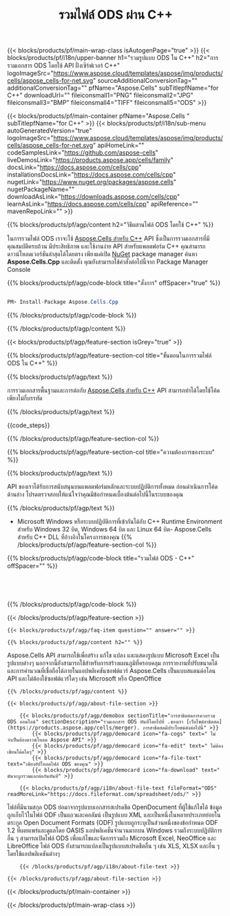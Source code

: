 ﻿---
title: รวมไฟล์ ODS ผ่าน C++ 
url: /th/cpp/merger/ods/ 
description: C++ ตัวอย่างโค้ดเพื่อรวมเอกสาร ODS บน C++ Runtime Environment สำหรับ Windows 32 บิต, Windows 64 บิต และ Linux 64 บิต
---
{{< blocks/products/pf/main-wrap-class isAutogenPage="true" >}}
{{< blocks/products/pf/i18n/upper-banner h1="รวมรูปแบบ ODS ใน C++" h2="การรวมเอกสาร ODS โดยใช้ API ฝั่งเซิร์ฟเวอร์ C++" logoImageSrc="https://www.aspose.cloud/templates/aspose/img/products/cells/aspose_cells-for-net.svg" sourceAdditionalConversionTag="" additionalConversionTag="" pfName="Aspose.Cells" subTitlepfName="for C++" downloadUrl="" fileiconsmall1="PNG" fileiconsmall2="JPG" fileiconsmall3="BMP" fileiconsmall4="TIFF" fileiconsmall5="ODS" >}}

{{< blocks/products/pf/main-container pfName="Aspose.Cells " subTitlepfName="for C++" >}}
{{< blocks/products/pf/i18n/sub-menu autoGeneratedVersion="true" logoImageSrc="https://www.aspose.cloud/templates/aspose/img/products/cells/aspose_cells-for-net.svg" apiHomeLink="" codeSamplesLink="https://github.com/aspose-cells" liveDemosLink="https://products.aspose.app/cells/family" docsLink="https://docs.aspose.com/cells/cpp" installationsDocsLink="https://docs.aspose.com/cells/cpp" nugetLink="https://www.nuget.org/packages/aspose.cells" nugetPackageName="" downloadAsLink="https://downloads.aspose.com/cells/cpp" learnAsLink="https://docs.aspose.com/cells/cpp" apiReference="" mavenRepoLink="" >}}

{{% blocks/products/pf/agp/content h2="วิธีผสานไฟล์ ODS โดยใช้ C++" %}}

ในการรวมไฟล์ ODS เราจะใช้ <a href="https://products.aspose.com/cells/cpp">Aspose.Cells สำหรับ C++</a> API ซึ่งเป็นการรวมเอกสารที่มีคุณสมบัติครบถ้วน มีประสิทธิภาพ และใช้งานง่าย API สำหรับแพลตฟอร์ม C++ คุณสามารถดาวน์โหลดเวอร์ชันล่าสุดได้โดยตรง เพียงแค่เปิด <a href="https://www.nuget.org/packages/aspose.cells">NuGet</a> package manager ค้นหา <b>Aspose.Cells.Cpp</b> และติดตั้ง คุณยังสามารถใช้คำสั่งต่อไปนี้จาก Package Manager Console

{{% blocks/products/pf/agp/code-block title="สั่งการ" offSpacer="true" %}}

```cs

PM> Install-Package Aspose.Cells.Cpp


```

{{% /blocks/products/pf/agp/code-block %}}

{{% /blocks/products/pf/agp/content %}}

{{< blocks/products/pf/agp/feature-section isGrey="true" >}}

{{% blocks/products/pf/agp/feature-section-col title="ขั้นตอนในการรวมไฟล์ ODS ใน C++" %}}

{{% blocks/products/pf/agp/text %}}

 การรวมเอกสารพื้นฐานและการต่อกับ
 [Aspose.Cells สำหรับ C++](https://products.aspose.com/cells/cpp) 
 API สามารถทำได้โดยใช้โค้ดเพียงไม่กี่บรรทัด

{{% /blocks/products/pf/agp/text %}}

{{code_steps}}

{{% /blocks/products/pf/agp/feature-section-col %}}

{{% blocks/products/pf/agp/feature-section-col title="ความต้องการของระบบ" %}}

{{% blocks/products/pf/agp/text %}}

 API ของเราได้รับการสนับสนุนบนแพลตฟอร์มหลักและระบบปฏิบัติการทั้งหมด ก่อนดำเนินการโค้ดด้านล่าง โปรดตรวจสอบให้แน่ใจว่าคุณมีข้อกำหนดเบื้องต้นต่อไปนี้ในระบบของคุณ

{{% /blocks/products/pf/agp/text %}}

- Microsoft Windows หรือระบบปฏิบัติการที่เข้ากันได้กับ C++ Runtime Environment สำหรับ Windows 32 บิต, Windows 64 บิต และ Linux 64 บิต- Aspose.Cells สำหรับ C++ DLL ที่อ้างอิงในโครงการของคุณ
{{% /blocks/products/pf/agp/feature-section-col %}}

{{% blocks/products/pf/agp/code-block title="รวมไฟล์ ODS - C++" offSpacer="" %}}

```cs
  

    


```

{{% /blocks/products/pf/agp/code-block %}}

{{< /blocks/products/pf/agp/feature-section >}}

    {{< blocks/products/pf/agp/faq-item question="" answer="" >}}
 

<!-- aboutfile Starts -->

    {{% blocks/products/pf/agp/content h2="" %}}

Aspose.Cells API สามารถใช้เพื่อสร้าง แก้ไข แปลง และแสดงรูปแบบ Microsoft Excel เป็นรูปแบบต่างๆ นอกจากนี้ยังสามารถใช้สำหรับการสร้างแผนภูมิที่ครอบคลุม การรายงานที่ปรับขนาดได้ และการคำนวณที่เชื่อถือได้ภายในแอปพลิเคชันซอฟต์แวร์ Aspose.Cells เป็นแบบสแตนด์อโลน API และไม่ต้องใช้ซอฟต์แวร์ใดๆ เช่น Microsoft หรือ OpenOffice    



    {{% /blocks/products/pf/agp/content %}}

    {{< blocks/products/pf/agp/about-file-section >}}

        {{< blocks/products/pf/agp/demobox sectionTitle="การสาธิตสดการควบรวม ODS ออนไลน์" sectionDescription="รวมเอกสาร ODS ทันทีโดยไปที่ .ของเรา [เว็บไซต์สาธิตสด](https://products.aspose.app/cells/merger). การสาธิตสดมีประโยชน์ดังต่อไปนี้" >}}
            {{< blocks/products/pf/agp/democard icon="fa-cogs" text=" ไม่จำเป็นต้องดาวน์โหลด Aspose API" >}}
            {{< blocks/products/pf/agp/democard icon="fa-edit" text=" ไม่ต้องเขียนโค้ดใดๆ" >}}
            {{< blocks/products/pf/agp/democard icon="fa-file-text" text="เพียงอัปโหลดไฟล์ ODS ของคุณ" >}}
            {{< blocks/products/pf/agp/democard icon="fa-download" text=" มันจะถูกรวมและต่อกันทันที" >}}

        {{< blocks/products/pf/agp/i18n/about-file-text fileFormat="ODS" readMoreLink="https://docs.fileformat.com/spreadsheet/ods/" >}}
ไฟล์ที่มีนามสกุล ODS ย่อมาจากรูปแบบเอกสารสเปรดชีต OpenDocument ที่ผู้ใช้แก้ไขได้ ข้อมูลถูกเก็บไว้ในไฟล์ ODF เป็นแถวและคอลัมน์ เป็นรูปแบบ XML และเป็นหนึ่งในหลายประเภทย่อยในตระกูล Open Document Formats (ODF) รูปแบบถูกระบุเป็นส่วนหนึ่งของข้อกำหนด ODF 1.2 ที่เผยแพร่และดูแลโดย OASIS แอปพลิเคชั่นจำนวนมากบน Windows รวมถึงระบบปฏิบัติการอื่น ๆ สามารถเปิดไฟล์ ODS เพื่อแก้ไขและจัดการรวมถึง Microsoft Excel, NeoOffice และ LibreOffice ไฟล์ ODS ยังสามารถแปลงเป็นรูปแบบสเปรดชีตอื่น ๆ เช่น XLS, XLSX และอื่น ๆ โดยใช้แอปพลิเคชันต่างๆ 

        {{< /blocks/products/pf/agp/i18n/about-file-text >}}

    {{< /blocks/products/pf/agp/about-file-section >}}

<!-- aboutfile Ends -->



{{< /blocks/products/pf/main-container >}}
    
{{< /blocks/products/pf/main-wrap-class >}}